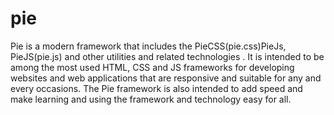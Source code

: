 # pie
Pie is a modern framework that includes the PieCSS(pie.css)PieJs, PieJS(pie.js) and other utilities and related technologies . It is intended to be among the most used HTML, CSS and JS frameworks for developing websites and web applications that are responsive and suitable for any and every occasions. The Pie framework is also intended to add speed and make learning and using the framework and technology easy for all.
